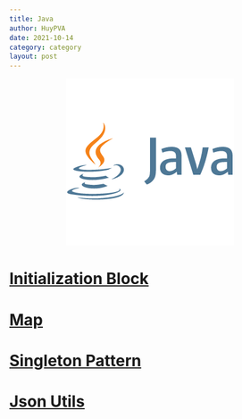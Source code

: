 ```yaml
---
title: Java
author: HuyPVA
date: 2021-10-14
category: category
layout: post
---
```


<div align="center">
    <img src="../assets/images/java.png"/>
</div>

# [Initialization Block](../java/initialization-block)

# [Map](../java/map)

# [Singleton Pattern](../java/singleton-pattern)

# [Json Utils](../java/java-json-utils)
